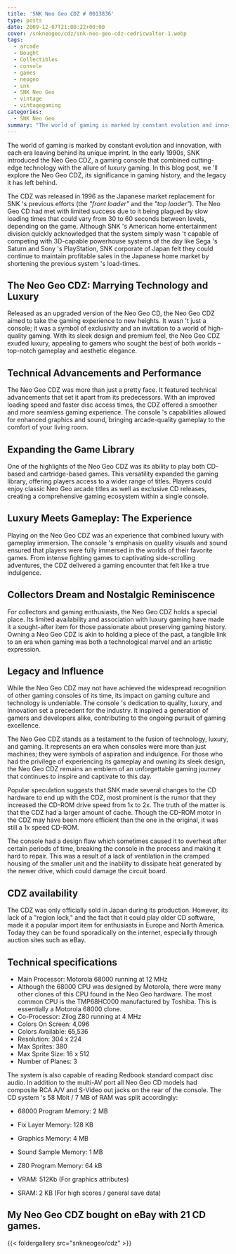 ```yaml
---
title: 'SNK Neo Geo CDZ # 0013836'
type: posts
date: 2009-12-07T21:00:22+00:00
cover: /snkneogeo/cdz/snk-neo-geo-cdz-cedricwalter-1.webp
tags:
  - arcade
  - Bought
  - Collectibles
  - console
  - games
  - neogeo
  - snk
  - SNK Neo Geo
  - vintage
  - vintagegaming
categories:
  - SNK Neo Geo
summary: "The world of gaming is marked by constant evolution and innovation, with each era leaving behind its unique imprint. In the early 1990s, SNK introduced the Neo Geo CDZ, a gaming console that combined cutting-edge technology with the allure of luxury gaming. In this blog post, we 'll explore the Neo Geo CDZ, its significance in gaming history, and the legacy it has left behind."
---
```

The world of gaming is marked by constant evolution and innovation, with each era leaving behind its unique imprint. In the early 1990s, SNK introduced the Neo Geo CDZ, a gaming console that combined cutting-edge technology with the allure of luxury gaming. In this blog post, we 'll explore the Neo Geo CDZ, its significance in gaming history, and the legacy it has left behind.

The CDZ was released in 1996 as the Japanese market replacement for SNK 's previous efforts (the _"front loader"_ and the _"top loader"_). The Neo Geo CD had met with limited success due to it being plagued by slow loading times that could vary from 30 to 60 seconds between levels, depending on the game. Although SNK 's American home entertainment division quickly acknowledged that the system simply wasn 't capable of competing with 3D-capable powerhouse systems of the day like Sega 's Saturn and Sony 's PlayStation, SNK corporate of Japan felt they could continue to maintain profitable sales in the Japanese home market by shortening the previous system 's load-times.

## The Neo Geo CDZ: Marrying Technology and Luxury

Released as an upgraded version of the Neo Geo CD, the Neo Geo CDZ aimed to take the gaming experience to new heights. It wasn 't just a console; it was a symbol of exclusivity and an invitation to a world of high-quality gaming. With its sleek design and premium feel, the Neo Geo CDZ exuded luxury, appealing to gamers who sought the best of both worlds – top-notch gameplay and aesthetic elegance.

## Technical Advancements and Performance

The Neo Geo CDZ was more than just a pretty face. It featured technical advancements that set it apart from its predecessors. With an improved loading speed and faster disc access times, the CDZ offered a smoother and more seamless gaming experience. The console 's capabilities allowed for enhanced graphics and sound, bringing arcade-quality gameplay to the comfort of your living room.

## Expanding the Game Library

One of the highlights of the Neo Geo CDZ was its ability to play both CD-based and cartridge-based games. This versatility expanded the gaming library, offering players access to a wider range of titles. Players could enjoy classic Neo Geo arcade titles as well as exclusive CD releases, creating a comprehensive gaming ecosystem within a single console.

## Luxury Meets Gameplay: The Experience

Playing on the Neo Geo CDZ was an experience that combined luxury with gameplay immersion. The console 's emphasis on quality visuals and sound ensured that players were fully immersed in the worlds of their favorite games. From intense fighting games to captivating side-scrolling adventures, the CDZ delivered a gaming encounter that felt like a true indulgence.

## Collectors Dream and Nostalgic Reminiscence

For collectors and gaming enthusiasts, the Neo Geo CDZ holds a special place. Its limited availability and association with luxury gaming have made it a sought-after item for those passionate about preserving gaming history. Owning a Neo Geo CDZ is akin to holding a piece of the past, a tangible link to an era when gaming was both a technological marvel and an artistic expression.

## Legacy and Influence

While the Neo Geo CDZ may not have achieved the widespread recognition of other gaming consoles of its time, its impact on gaming culture and technology is undeniable. The console 's dedication to quality, luxury, and innovation set a precedent for the industry. It inspired a generation of gamers and developers alike, contributing to the ongoing pursuit of gaming excellence.

The Neo Geo CDZ stands as a testament to the fusion of technology, luxury, and gaming. It represents an era when consoles were more than just machines; they were symbols of aspiration and indulgence. For those who had the privilege of experiencing its gameplay and owning its sleek design, the Neo Geo CDZ remains an emblem of an unforgettable gaming journey that continues to inspire and captivate to this day.

Popular speculation suggests that SNK made several changes to the CD hardware to end up with the CDZ, most prominent is the rumor that they increased the CD-ROM drive speed from 1x to 2x. The truth of the matter is that the CDZ had a larger amount of cache. Though the CD-ROM motor in the CDZ may have been more efficient than the one in the original, it was still a 1x speed CD-ROM.

The console had a design flaw which sometimes caused it to overheat after certain periods of time, breaking the console in the process and making it hard to repair. This was a result of a lack of ventilation in the cramped housing of the smaller unit and the inability to dissipate heat generated by the newer drive, which could damage the circuit board.

## CDZ availability

The CDZ was only officially sold in Japan during its production. However, its lack of a "region lock," and the fact that it could play older CD software, made it a popular import item for enthusiasts in Europe and North America. Today they can be found sporadically on the internet, especially through auction sites such as eBay.

## Technical specifications

  * Main Processor: Motorola 68000 running at 12 MHz
  * Although the 68000 CPU was designed by Motorola, there were many other clones of this CPU found in the Neo Geo hardware. The most common CPU is the TMP68HC000 manufactured by Toshiba. This is essentially a Motorola 68000 clone.
  * Co-Processor: Zilog Z80 running at 4 MHz
  * Colors On Screen: 4,096
  * Colors Available: 65,536
  * Resolution: 304 x 224
  * Max Sprites: 380
  * Max Sprite Size: 16 x 512
  * Number of Planes: 3

The system is also capable of reading Redbook standard compact disc audio.
In addition to the multi-AV port all Neo Geo CD models had composite RCA A/V and S-Video out jacks on the rear of the console.
The CD system 's 58 Mbit / 7 MB of RAM was split accordingly:
  * 68000 Program Memory: 2 MB
  * Fix Layer Memory: 128 KB
  * Graphics Memory: 4 MB
  * Sound Sample Memory: 1 MB
  * Z80 Program Memory: 64 kB

  * VRAM: 512Kb (For graphics attributes)
  * SRAM: 2 KB (For high scores / general save data)

## My Neo Geo CDZ bought on eBay with 21 CD games.

{{< foldergallery src="snkneogeo/cdz" >}}
